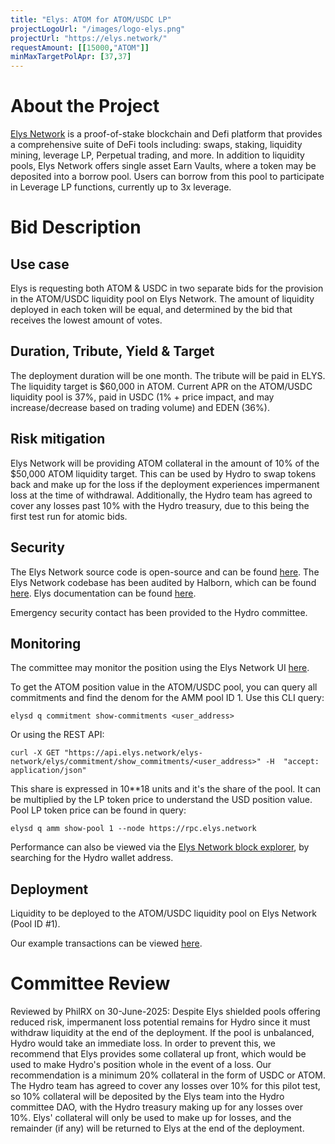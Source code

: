 ```yaml
---
title: "Elys: ATOM for ATOM/USDC LP"
projectLogoUrl: "/images/logo-elys.png"
projectUrl: "https://elys.network/"
requestAmount: [[15000,"ATOM"]]
minMaxTargetPolApr: [37,37]
---
```


# About the Project

[Elys Network](https://elys.network/) is a proof-of-stake blockchain and Defi platform that provides a comprehensive suite of DeFi tools including: swaps, staking, liquidity mining, leverage LP, Perpetual trading, and more. In addition to liquidity pools, Elys Network offers single asset Earn Vaults, where a token may be deposited into a borrow pool. Users can borrow from this pool to participate in Leverage LP functions, currently up to 3x leverage.

# Bid Description

## Use case
Elys is requesting both ATOM & USDC in two separate bids for the provision in the ATOM/USDC liquidity pool on Elys Network. The amount of liquidity deployed in each token will be equal, and determined by the bid that receives the lowest amount of votes.

## Duration, Tribute, Yield & Target
The deployment duration will be one month. The tribute will be paid in ELYS. The liquidity target is $60,000 in ATOM. Current APR on the ATOM/USDC liquidity pool is 37%, paid in USDC (1% + price impact, and may increase/decrease based on trading volume) and EDEN (36%).

## Risk mitigation
Elys Network will be providing ATOM collateral in the amount of 10% of the $50,000 ATOM liquidity target. This can be used by Hydro to swap tokens back and make up for the loss if the deployment experiences impermanent loss at the time of withdrawal. Additionally, the Hydro team has agreed to cover any losses past 10% with the Hydro treasury, due to this being the first test run for atomic bids.

## Security
The Elys Network source code is open-source and can be found [here](https://github.com/elys-network/elys). The Elys Network codebase has been audited by Halborn, which can be found [here](https://www.halborn.com/audits/elys-network/elys-modules). Elys documentation can be found [here](https://elys-network.gitbook.io/docs).

Emergency security contact has been provided to the Hydro committee.

## Monitoring
The committee may monitor the position using the Elys Network UI [here](https://app.elys.network/earn/mining#liquidity-positions).

To get the ATOM position value in the ATOM/USDC pool, you can query all commitments and find the denom for the AMM pool ID 1. Use this CLI query:

`elysd q commitment show-commitments <user_address>`

Or using the REST API:

`curl -X GET "https://api.elys.network/elys-network/elys/commitment/show_commitments/<user_address>" -H  "accept: application/json"`

This share is expressed in 10**18 units and it's the share of the pool. It can be multiplied by the LP token price to understand the USD position value. Pool LP token price can be found in query:

`elysd q amm show-pool 1 --node https://rpc.elys.network`

Performance can also be viewed via the [Elys Network block explorer](https://mainnet.itrocket.net/elys/), by searching for the Hydro wallet address.

## Deployment
Liquidity to be deployed to the ATOM/USDC liquidity pool on Elys Network (Pool ID #1).

Our example transactions can be viewed [here](https://elysscan.io/tx/4571dc37bb36b979edca77becbe49ad0a20f84f9c560fa9bccc18eba81bf0db2).

# Committee Review

Reviewed by PhilRX on 30-June-2025: Despite Elys shielded pools offering reduced risk, impermanent loss potential remains for Hydro since it must withdraw liquidity at the end of the deployment. If the pool is unbalanced, Hydro would take an immediate loss. In order to prevent this, we recommend that Elys provides some collateral up front, which would be used to make Hydro's position whole in the event of a loss. Our recommendation is a minimum 20% collateral in the form of USDC or ATOM. The Hydro team has agreed to cover any losses over 10% for this pilot test, so 10% collateral will be deposited by the Elys team into the Hydro committee DAO, with the Hydro treasury making up for any losses over 10%. Elys' collateral will only be used to make up for losses, and the remainder (if any) will be returned to Elys at the end of the deployment.

